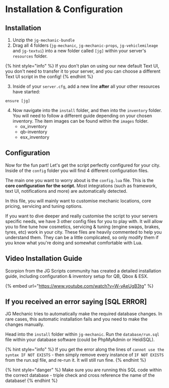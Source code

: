 # Installation & Configuration

## Installation

1. Unzip the `jg-mechanic-bundle`&#x20;
2. Drag all 4 folders (`jg-mechanic`, `jg-mechanic-props`, `jg-vehiclemileage` and `jg-textui`) into a new folder called `[jg]` within your server's `resources` folder.

{% hint style="info" %}
If you don't plan on using our new default Text UI, you don't need to transfer it to your server, and you can choose a different Text UI script in the config!
{% endhint %}

3. Inside of your `server.cfg`, add a new line **after** all your other resources have started:

```
ensure [jg]
```

4. Now navigate into the `install` folder, and then into the `inventory` folder. You will need to follow a different guide depending on your chosen inventory. The item images can be found within the `images` folder.
   * ox\_inventory
   * qb-inventory
   * esx\_inventory

## Configuration

Now for the fun part! Let's get the script perfectly configured for your city. Inside of the `config` folder you will find 4 different configuration files.

The main one you want to worry about is the `config.lua` file. This is the **core configuration for the script.** Most integrations (such as framework, text UI, notifications and more) are automatically detected.

In this file, you will mainly want to customise mechanic locations, core pricing, servicing and tuning options.

If you want to dive deeper and really customise the script to your servers specific needs, we have 3 other config files for you to play with. It will allow you to fine tune how cosmetics, servicing & tuning (engine swaps, brakes, tyres, etc) work in your city. These files are heavily commented to help you understand them. They can be a little complicated, so only modify them if you know what you're doing and somewhat comfortable with Lua.

## Video Installation Guide

Scorpion from the JG Scripts community has created a detailed installation guide, including configuration & inventory setup for QB, Qbox & ESX.

{% embed url="https://www.youtube.com/watch?v=W-yAeUgB3tg" %}

## If you received an error saying \[SQL ERROR]

JG Mechanic tries to automatically make the required database changes. In rare cases, this automatic installation fails and you need to make the changes manually.

Head into the `install` folder within `jg-mechanic`. Run the `database/run.sql` file within your database software (could be PhpMyAdmin or HeidiSQL).

{% hint style="info" %}
If you get the error along the lines of `cannot use the syntax IF NOT EXISTS` - then simply remove every instance of `IF NOT EXISTS` from the run.sql file, and re-run it. It will still run fine.
{% endhint %}

{% hint style="danger" %}
Make sure you are running this SQL code within the correct database - triple check and cross reference the name of the database!
{% endhint %}

